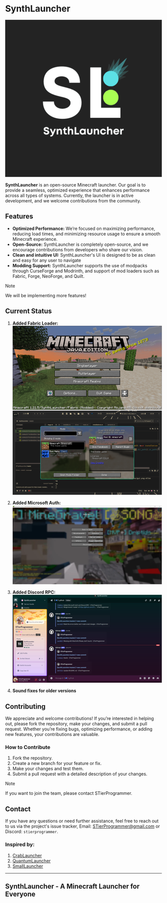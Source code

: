 # SynthLauncher

![SynthLauncher Logo](assets/logo.png)

**SynthLauncher** is an open-source Minecraft launcher. Our goal is to provide a seamless, optimized experience that enhances performance across all types of systems. Currently, the launcher is in active development, and we welcome contributions from the community.

## Features

- **Optimized Performance:** We’re focused on maximizing performance, reducing load times, and minimizing resource usage to ensure a smooth Minecraft experience.
- **Open-Source:** SynthLauncher is completely open-source, and we encourage contributions from developers who share our vision.
- **Clean and intuitive UI:** SynthLauncher's UI is designed to be as clean and easy for any user to navigate
- **Modding Support:** SynthLauncher supports the use of modpacks through CurseForge and Modrinth, and support of mod loaders such as Fabric, Forge, NeoForge, and Quilt.

> [!NOTE]
> We will be implementing more features!

## Current Status

1. **Added Fabric Loader:**
![ss1](assets/fabric-1.png)
![ss2](assets/fabric-2.png)

2. **Added Microsoft Auth:**
![ss3](assets/hypixel.png)

3. **Added Discord RPC:**
![ss4](assets/discord-rpc.png)

4. **Sound fixes for older versions**

## Contributing

We appreciate and welcome contributions! If you’re interested in helping out, please fork the repository, make your changes, and submit a pull request. Whether you’re fixing bugs, optimizing performance, or adding new features, your contributions are valuable.

### How to Contribute

1. Fork the repository.
2. Create a new branch for your feature or fix.
3. Make your changes and test them.
4. Submit a pull request with a detailed description of your changes.

> [!NOTE]
> If you want to join the team, please contact STierProgrammer.

## Contact

If you have any questions or need further assistance, feel free to reach out to us via the project's issue tracker, Email: [STierProgrammer@gmail.com](mailto:stierprogrammer@gmail.com) or Discord: `stierprogrammer`.

### Inspired by:

1. [CrabLauncher](https://github.com/safiworks/CrabLauncher)
2. [QuantumLauncher](https://github.com/Mrmayman/quantum-launcher)
3. [SmallLauncher](https://github.com/smallauncher/smallauncher)

---

## **SynthLauncher** - A Minecraft Launcher for Everyone

